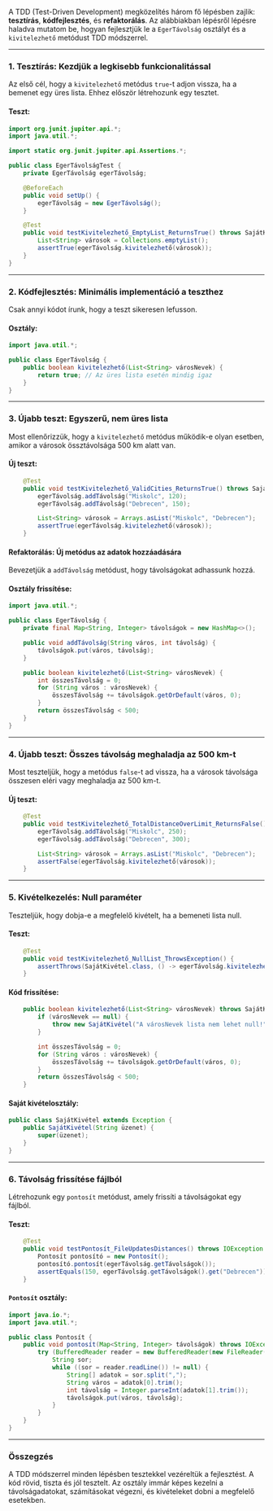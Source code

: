 A TDD (Test-Driven Development) megközelítés három fő lépésben zajlik: **tesztírás**, **kódfejlesztés**, és **refaktorálás**. Az alábbiakban lépésről lépésre haladva mutatom be, hogyan fejlesztjük le a `EgerTávolság` osztályt és a `kivitelezhető` metódust TDD módszerrel.

---

### **1. Tesztírás: Kezdjük a legkisebb funkcionalitással**
Az első cél, hogy a `kivitelezhető` metódus `true`-t adjon vissza, ha a bemenet egy üres lista. Ehhez először létrehozunk egy tesztet.

#### Teszt:
```java
import org.junit.jupiter.api.*;
import java.util.*;

import static org.junit.jupiter.api.Assertions.*;

public class EgerTávolságTest {
    private EgerTávolság egerTávolság;

    @BeforeEach
    public void setUp() {
        egerTávolság = new EgerTávolság();
    }

    @Test
    public void testKivitelezhető_EmptyList_ReturnsTrue() throws SajátKivétel {
        List<String> városok = Collections.emptyList();
        assertTrue(egerTávolság.kivitelezhető(városok));
    }
}
```

---

### **2. Kódfejlesztés: Minimális implementáció a teszthez**
Csak annyi kódot írunk, hogy a teszt sikeresen lefusson.

#### Osztály:
```java
import java.util.*;

public class EgerTávolság {
    public boolean kivitelezhető(List<String> városNevek) {
        return true; // Az üres lista esetén mindig igaz
    }
}
```

---

### **3. Újabb teszt: Egyszerű, nem üres lista**
Most ellenőrizzük, hogy a `kivitelezhető` metódus működik-e olyan esetben, amikor a városok össztávolsága 500 km alatt van.

#### Új teszt:
```java
    @Test
    public void testKivitelezhető_ValidCities_ReturnsTrue() throws SajátKivétel {
        egerTávolság.addTávolság("Miskolc", 120);
        egerTávolság.addTávolság("Debrecen", 150);

        List<String> városok = Arrays.asList("Miskolc", "Debrecen");
        assertTrue(egerTávolság.kivitelezhető(városok));
    }
```

#### Refaktorálás: Új metódus az adatok hozzáadására
Bevezetjük a `addTávolság` metódust, hogy távolságokat adhassunk hozzá.

#### Osztály frissítése:
```java
import java.util.*;

public class EgerTávolság {
    private final Map<String, Integer> távolságok = new HashMap<>();

    public void addTávolság(String város, int távolság) {
        távolságok.put(város, távolság);
    }

    public boolean kivitelezhető(List<String> városNevek) {
        int összesTávolság = 0;
        for (String város : városNevek) {
            összesTávolság += távolságok.getOrDefault(város, 0);
        }
        return összesTávolság < 500;
    }
}
```

---

### **4. Újabb teszt: Összes távolság meghaladja az 500 km-t**
Most teszteljük, hogy a metódus `false`-t ad vissza, ha a városok távolsága összesen eléri vagy meghaladja az 500 km-t.

#### Új teszt:
```java
    @Test
    public void testKivitelezhető_TotalDistanceOverLimit_ReturnsFalse() throws SajátKivétel {
        egerTávolság.addTávolság("Miskolc", 250);
        egerTávolság.addTávolság("Debrecen", 300);

        List<String> városok = Arrays.asList("Miskolc", "Debrecen");
        assertFalse(egerTávolság.kivitelezhető(városok));
    }
```

---

### **5. Kivételkezelés: Null paraméter**
Teszteljük, hogy dobja-e a megfelelő kivételt, ha a bemeneti lista null.

#### Teszt:
```java
    @Test
    public void testKivitelezhető_NullList_ThrowsException() {
        assertThrows(SajátKivétel.class, () -> egerTávolság.kivitelezhető(null));
    }
```

#### Kód frissítése:
```java
    public boolean kivitelezhető(List<String> városNevek) throws SajátKivétel {
        if (városNevek == null) {
            throw new SajátKivétel("A városNevek lista nem lehet null!");
        }

        int összesTávolság = 0;
        for (String város : városNevek) {
            összesTávolság += távolságok.getOrDefault(város, 0);
        }
        return összesTávolság < 500;
    }
```

#### Saját kivételosztály:
```java
public class SajátKivétel extends Exception {
    public SajátKivétel(String üzenet) {
        super(üzenet);
    }
}
```

---

### **6. Távolság frissítése fájlból**
Létrehozunk egy `pontosít` metódust, amely frissíti a távolságokat egy fájlból.

#### Teszt:
```java
    @Test
    public void testPontosít_FileUpdatesDistances() throws IOException {
        Pontosít pontosító = new Pontosít();
        pontosító.pontosít(egerTávolság.getTávolságok());
        assertEquals(150, egerTávolság.getTávolságok().get("Debrecen"));
    }
```

#### `Pontosít` osztály:
```java
import java.io.*;
import java.util.*;

public class Pontosít {
    public void pontosít(Map<String, Integer> távolságok) throws IOException {
        try (BufferedReader reader = new BufferedReader(new FileReader("friss_adatok.txt"))) {
            String sor;
            while ((sor = reader.readLine()) != null) {
                String[] adatok = sor.split(",");
                String város = adatok[0].trim();
                int távolság = Integer.parseInt(adatok[1].trim());
                távolságok.put(város, távolság);
            }
        }
    }
}
```

---

### **Összegzés**
A TDD módszerrel minden lépésben tesztekkel vezéreltük a fejlesztést. A kód rövid, tiszta és jól tesztelt. Az osztály immár képes kezelni a távolságadatokat, számításokat végezni, és kivételeket dobni a megfelelő esetekben.